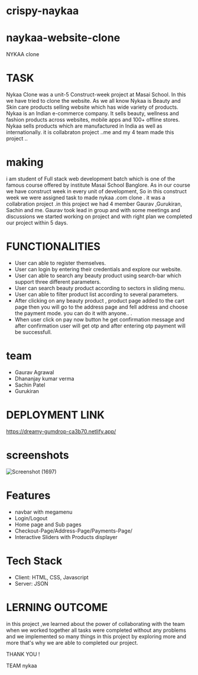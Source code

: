 # crispy-naykaa
# naykaa-website-clone

NYKAA clone
# TASK

Nykaa Clone was a unit-5 Construct-week project at Masai School. In this we have tried to clone the website.
As we all know Nykaa is Beauty and Skin care products selling website which has wide variety of products.
Nykaa is an Indian e-commerce company.
It sells beauty, wellness and fashion products across websites, mobile apps and 100+ offline stores.
Nykaa sells products which are manufactured in India as well as internationally. 
it is collabraton project ..me and my 4 team made this project ..

# making

i am student of Full stack web development batch which is one of the famous course offered by institute Masai School Banglore. As in our course we have construct week in every unit of development, So in this construct week we were assigned task to made nykaa .com clone . it was a collabration project .in this project we had 4 member Gaurav ,Gurukiran, Sachin and me. Gaurav took lead in group and with some meetings and discussions we started working on project and with right plan we completed our project within 5 days.


 # FUNCTIONALITIES
* User can able to register themselves.
* User can login by entering their credentials and explore our website.
* User can able to search any beauty product using search-bar which support three different parameters.
* User can search beauty product according to sectors in sliding menu.
* User can able to filter product list according to several parameters.
* After clicking on any beauty product , product page added to the cart page then you will go to the address page and fell address and choose the payment mode. you can   do it with anyone.. .
* When user click on pay now button he get confirmation message and after confirmation user will get otp and after entering otp payment will be successfull.


# team
* Gaurav Agrawal 
* Dhananjay kumar verma 
* Sachin Patel 
* Gurukiran 

# DEPLOYMENT LINK
https://dreamy-gumdrop-ca3b70.netlify.app/



# screenshots
![Screenshot (1697)](https://user-images.githubusercontent.com/108890988/189495829-86722986-464d-4837-b49e-cb737600c7d3.png)




# Features
* navbar with megamenu
* Login/Logout
* Home page and Sub pages
* Checkout-Page/Address-Page/Payments-Page/
* Interactive Sliders with Products displayer


# Tech Stack
* Client: HTML, CSS, Javascript
* Server: JSON

# LERNING OUTCOME
in this project ,we learned about the power of collaborating with the team when we worked together all tasks were completed without any problems and we implemented so many things in this project by exploring more and more that's why we are able to completed our project.

THANK YOU !

TEAM nykaa


